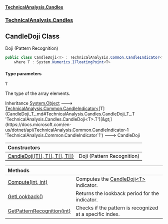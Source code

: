 #### [TechnicalAnalysis.Candles](Atypical.TechnicalAnalysis.Candles.md 'Atypical.TechnicalAnalysis.Candles')
### [TechnicalAnalysis.Candles](Atypical.TechnicalAnalysis.Candles.md#TechnicalAnalysis.Candles 'TechnicalAnalysis.Candles')

## CandleDoji<T> Class

Doji (Pattern Recognition)

```csharp
public class CandleDoji<T> : TechnicalAnalysis.Common.CandleIndicator<T>
    where T : System.Numerics.IFloatingPoint<T>
```
#### Type parameters

<a name='TechnicalAnalysis.Candles.CandleDoji_T_.T'></a>

`T`

The type of the array elements.

Inheritance [System.Object](https://docs.microsoft.com/en-us/dotnet/api/System.Object 'System.Object') &#129106; [TechnicalAnalysis.Common.CandleIndicator&lt;](https://docs.microsoft.com/en-us/dotnet/api/TechnicalAnalysis.Common.CandleIndicator-1 'TechnicalAnalysis.Common.CandleIndicator`1')[T](CandleDoji_T_.md#TechnicalAnalysis.Candles.CandleDoji_T_.T 'TechnicalAnalysis.Candles.CandleDoji<T>.T')[&gt;](https://docs.microsoft.com/en-us/dotnet/api/TechnicalAnalysis.Common.CandleIndicator-1 'TechnicalAnalysis.Common.CandleIndicator`1') &#129106; CandleDoji<T>

| Constructors | |
| :--- | :--- |
| [CandleDoji(T[], T[], T[], T[])](CandleDoji_T_.CandleDoji(T[],T[],T[],T[]).md 'TechnicalAnalysis.Candles.CandleDoji<T>.CandleDoji(T[], T[], T[], T[])') | Doji (Pattern Recognition) |

| Methods | |
| :--- | :--- |
| [Compute(int, int)](CandleDoji_T_.Compute(int,int).md 'TechnicalAnalysis.Candles.CandleDoji<T>.Compute(int, int)') | Computes the [CandleDoji&lt;T&gt;](CandleDoji_T_.md 'TechnicalAnalysis.Candles.CandleDoji<T>') indicator. |
| [GetLookback()](CandleDoji_T_.GetLookback().md 'TechnicalAnalysis.Candles.CandleDoji<T>.GetLookback()') | Returns the lookback period for the indicator. |
| [GetPatternRecognition(int)](CandleDoji_T_.GetPatternRecognition(int).md 'TechnicalAnalysis.Candles.CandleDoji<T>.GetPatternRecognition(int)') | Checks if the pattern is recognized at a specific index. |
